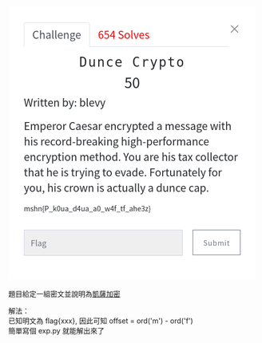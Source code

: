 ![question](https://github.com/dreamisadream/CTF/blob/master/CTF_CONTEST/2019/RedpwnCTF/crypto/Dunce%20Crypto/pic1.png)

題目給定一組密文並說明為[凱薩加密](https://zh.wikipedia.org/wiki/%E5%87%B1%E6%92%92%E5%AF%86%E7%A2%BC)

解法：<br>
	已知明文為 flag{xxx}, 因此可知 offset = ord('m') - ord('f') <br>
	簡單寫個 exp.py 就能解出來了<br>
